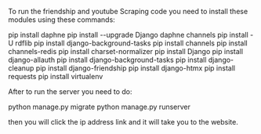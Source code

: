 To run the friendship and youtube Scraping code you need to install these modules using these commands:

pip install daphne
pip install --upgrade Django daphne channels
pip install -U rdflib
pip install django-background-tasks
pip install channels
pip install channels-redis
pip install charset-normalizer
pip install Django
pip install django-allauth
pip install django-background-tasks
pip install django-cleanup
pip install django-friendship
pip install django-htmx
pip install requests
pip install virtualenv

After to run the server you need to do:

python manage.py migrate 
python manage.py runserver

then you will click the ip address link and it will take you to the website.
